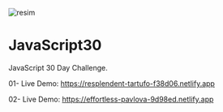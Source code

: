 
![resim](https://user-images.githubusercontent.com/114136293/229397734-48d8a458-1ebe-4e60-a94a-2ebfb7f4a185.png)

# JavaScript30
JavaScript 30 Day Challenge.

01- Live Demo: https://resplendent-tartufo-f38d06.netlify.app

02- Live Demo: https://effortless-pavlova-9d98ed.netlify.app
